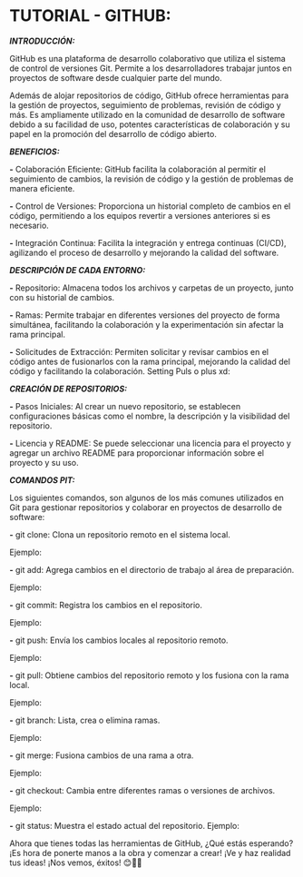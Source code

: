 # TUTORIAL - GITHUB:

***INTRODUCCIÓN:***

GitHub es una plataforma de desarrollo colaborativo que utiliza el sistema de control de versiones Git.
Permite a los desarrolladores trabajar juntos en proyectos de software desde cualquier parte del mundo.

Además de alojar repositorios de código, GitHub ofrece herramientas para la gestión de proyectos, seguimiento de problemas, revisión de código y más.
Es ampliamente utilizado en la comunidad de desarrollo de software debido a su facilidad de uso, potentes características de colaboración y su papel en la promoción del desarrollo de código abierto.

***BENEFICIOS:*** 

**-** Colaboración Eficiente: GitHub facilita la colaboración al permitir el seguimiento de cambios, la revisión de código y la gestión de problemas de manera eficiente.

**-** Control de Versiones: Proporciona un historial completo de cambios en el código, permitiendo a los equipos revertir a versiones anteriores si es necesario.

**-** Integración Continua: Facilita la integración y entrega continuas (CI/CD), agilizando el proceso de desarrollo y mejorando la calidad del software.

***DESCRIPCIÓN DE CADA ENTORNO:***

**-** Repositorio: Almacena todos los archivos y carpetas de un proyecto, junto con su historial de cambios.

**-** Ramas: Permite trabajar en diferentes versiones del proyecto de forma simultánea, facilitando la colaboración y la experimentación sin afectar la rama principal.

**-** Solicitudes de Extracción: Permiten solicitar y revisar cambios en el código antes de fusionarlos con la rama principal, mejorando la calidad del código y facilitando la colaboración.
Setting
Puls o plus xd:

***CREACIÓN DE REPOSITORIOS:***

**-** Pasos Iniciales: Al crear un nuevo repositorio, se establecen configuraciones básicas como el nombre, la descripción y la visibilidad del repositorio.

**-** Licencia y README: Se puede seleccionar una licencia para el proyecto y agregar un archivo README para proporcionar información sobre el proyecto y su uso.

***COMANDOS PIT:***

Los siguientes comandos, son algunos de los más comunes utilizados en Git para gestionar repositorios y colaborar en proyectos de desarrollo de software:

**-** git clone: Clona un repositorio remoto en el sistema local.

Ejemplo:

**-** git add: Agrega cambios en el directorio de trabajo al área de preparación.

Ejemplo:

**-** git commit: Registra los cambios en el repositorio.

Ejemplo:

**-** git push: Envía los cambios locales al repositorio remoto.

Ejemplo:

**-** git pull: Obtiene cambios del repositorio remoto y los fusiona con la rama local.

Ejemplo:

**-** git branch: Lista, crea o elimina ramas.

Ejemplo:

**-** git merge: Fusiona cambios de una rama a otra.

Ejemplo:

**-** git checkout: Cambia entre diferentes ramas o versiones de archivos.

Ejemplo:

**-** git status: Muestra el estado actual del repositorio.
Ejemplo:

Ahora que tienes todas las herramientas de GitHub, ¿Qué estás esperando?
¡Es hora de ponerte manos a la obra y comenzar a crear! ¡Ve y haz realidad tus ideas! ¡Nos vemos, éxitos! 😊🌸✨
